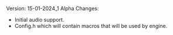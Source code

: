 Version: 15-01-2024_1 Alpha
Changes:
 - Initial audio support.
 - Config.h which will contain macros that will be used by engine.

